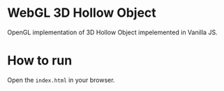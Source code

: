 # WebGL 3D Hollow Object

OpenGL implementation of 3D Hollow Object impelemented in Vanilla JS.

# How to run

Open the `index.html` in your browser.

